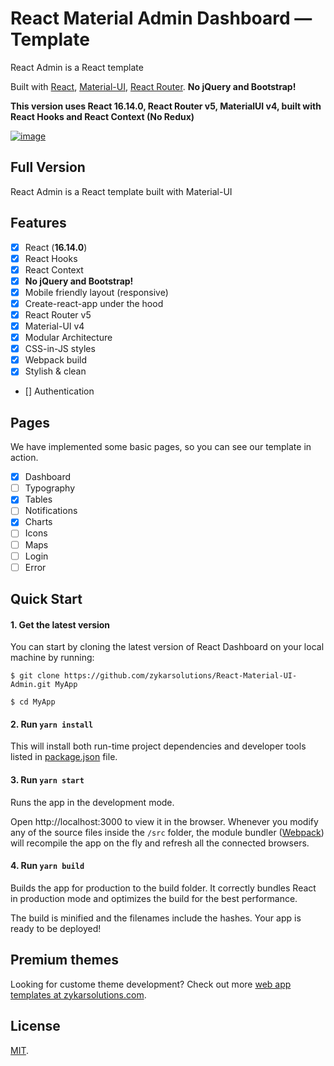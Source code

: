 # React Material Admin Dashboard — Template

React Admin is a React template 

Built with [React](https://facebook.github.io/react/), [Material-UI](https://material-ui.com), [React Router](https://reacttraining.com/react-router/).
**No jQuery and Bootstrap!**

**This version uses React 16.14.0, React Router v5, MaterialUI v4, built with React Hooks and React Context (No Redux)**


[![image](https://user-images.githubusercontent.com/24964748/55800639-df780300-5adc-11e9-84b7-7c2437088516.png)](https://flatlogic.com/admin-dashboards/react-material-admin/demo)

## Full Version

React Admin is a React template built with Material-UI

## Features

- [X] React (**16.14.0**)
- [X] React Hooks
- [X] React Context
- [X] **No jQuery and Bootstrap!**
- [X] Mobile friendly layout (responsive)
- [X] Create-react-app under the hood
- [X] React Router v5
- [X] Material-UI v4
- [X] Modular Architecture
- [X] CSS-in-JS styles
- [X] Webpack build
- [X] Stylish & clean
- [] Authentication

## Pages

We have implemented some basic pages, so you can see our template in action.

- [X] Dashboard
- [ ] Typography
- [X] Tables
- [ ] Notifications
- [X] Charts
- [ ] Icons
- [ ] Maps
- [ ] Login
- [ ] Error

## Quick Start

#### 1. Get the latest version

You can start by cloning the latest version of React Dashboard on your
local machine by running:

```shell
$ git clone https://github.com/zykarsolutions/React-Material-UI-Admin.git MyApp

$ cd MyApp
```

#### 2. Run `yarn install`

This will install both run-time project dependencies and developer tools listed
in [package.json](package.json) file.

#### 3. Run `yarn start`

Runs the app in the development mode.

Open http://localhost:3000 to view it in the browser. Whenever you modify any of the source files inside the `/src` folder,
the module bundler ([Webpack](http://webpack.github.io/)) will recompile the
app on the fly and refresh all the connected browsers.

#### 4. Run `yarn build`

Builds the app for production to the build folder.
It correctly bundles React in production mode and optimizes the build for the best performance.

The build is minified and the filenames include the hashes.
Your app is ready to be deployed!


## Premium themes

Looking for custome theme development? Check out more [web app templates at zykarsolutions.com](https://zykarsolutions.com/services/design-development/).

## License

[MIT](https://github.com/zykarsolutions/React-Material-UI-Admin/blob/main/LICENSE.md).
